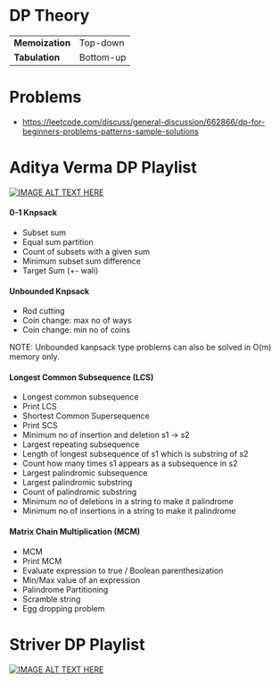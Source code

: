 # DP Theory
|   |   |
|---|---|
|__Memoization__| Top-down |
|__Tabulation__| Bottom-up |


# Problems
* https://leetcode.com/discuss/general-discussion/662866/dp-for-beginners-problems-patterns-sample-solutions

# Aditya Verma DP Playlist
[![IMAGE ALT TEXT HERE](https://img.youtube.com/vi/nqowUJzG-iM/0.jpg)](https://www.youtube.com/watch?v=nqowUJzG-iM&list=PL_z_8CaSLPWekqhdCPmFohncHwz8TY2Go&ab_channel=AdityaVerma)

#### 0-1 Knpsack
* Subset sum
* Equal sum partition
* Count of subsets with a given sum
* Minimum subset sum difference
* Target Sum (+- wali) 

#### Unbounded Knpsack
* Rod cutting
* Coin change: max no of ways
* Coin change: min no of coins

NOTE: Unbounded kanpsack type problems can also be solved in O(m) memory only.

#### Longest Common Subsequence (LCS)
* Longest common subsequence
* Print LCS
* Shortest Common Supersequence
* Print SCS
* Minimum no of insertion and deletion s1 -> s2
* Largest repeating subsequence
* Length of longest subsequence of s1 which is substring of s2
* Count how many times s1 appears as a subsequence in s2
* Largest palindromic subsequence
* Largest palindromic substring
* Count of palindromic substring
* Minimum no of deletions in a string to make it palindrome
* Minimum no of insertions in a string to make it palindrome

#### Matrix Chain Multiplication (MCM)
* MCM
* Print MCM
* Evaluate expression to true / Boolean parenthesization
* Min/Max value of an expression
* Palindrome Partitioning
* Scramble string
* Egg dropping problem



# Striver DP Playlist
[![IMAGE ALT TEXT HERE](https://img.youtube.com/vi/FfXoiwwnxFw/0.jpg)](https://www.youtube.com/watch?v=FfXoiwwnxFw&list=PLgUwDviBIf0qUlt5H_kiKYaNSqJ81PMMY&ab_channel=takeUforward)
